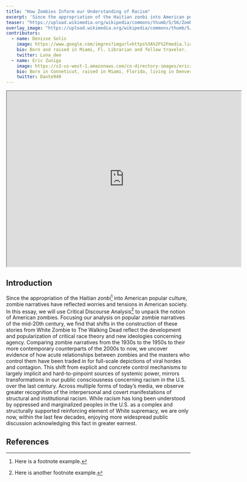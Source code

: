 ```yaml
---
title: "How Zombies Inform our Understanding of Racism"
excerpt: 'Since the appropriation of the Haitian zonbi into American popular culture, zombie narratives have reflected worries and tensions in American society.'
teaser: "https://upload.wikimedia.org/wikipedia/commons/thumb/5/56/Zombies_NightoftheLivingDead.jpg/640px-Zombies_NightoftheLivingDead.jpg"
overlay_image: "https://upload.wikimedia.org/wikipedia/commons/thumb/5/56/Zombies_NightoftheLivingDead.jpg/640px-Zombies_NightoftheLivingDead.jpg"
contributors:
  - name: Denisse Solis
    image: https://www.google.com/imgres?imgurl=https%3A%2F%2Fmedia.licdn.com%2Fdms%2Fimage%2FC5603AQGzZ4xMg2LKUw%2Fprofile-displayphoto-shrink_200_200%2F0%3Fe%3D1552521600%26v%3Dbeta%26t%3DER8Irs0MgE8WmXAi9j9HFMLuBRuGMZwB3JHLx5V3zo8&imgrefurl=https%3A%2F%2Fwww.linkedin.com%2Fin%2Fdenisse-solis-2a334064&docid=3zL36igo2_XaBM&tbnid=DUjjhK7eVGsVeM%3A&vet=10ahUKEwin9bnHmeLiAhVnc98KHQeJD5gQMwg9KAEwAQ..i&w=200&h=200&bih=770&biw=1368&q=Denisse%20Solis&ved=0ahUKEwin9bnHmeLiAhVnc98KHQeJD5gQMwg9KAEwAQ&iact=mrc&uact=8
    bio: Born and raised in Miami, Fl. Librarian and fellow traveler.
    twitter: Luna_dee
  - name: Eric Zuniga
    image: https://s3-us-west-1.amazonaws.com/co-directory-images/ericzuniga24.jpg
    bio: Born in Conneticut, raised in Miami, Florida, living in Denver, Colorado. Mechanical Engineer and player of Magic.
    twitter: Dante940
---
```



<iframe src="https://www.google.com/maps/d/u/0/embed?mid=1Vm6w4kMwICj621ZCF-wEnGTx49BZKxzm" width="640" height="480"></iframe>


## Introduction

Since the appropriation of the Haitian *zonbi*[^1] into American popular culture, zombie narratives have reflected worries and tensions in American society. In this essay, we will use Critical Discourse Analysis[^2] to unpack the notion of American zombies. Focusing our analysis on popular zombie narratives of the mid-20th century, we find that shifts in the construction of these stories from White Zombie to The Walking Dead reflect the development and popularization of critical race theory and new ideologies concerning agency. Comparing zombie narratives from the 1930s to the 1950s to their more contemporary counterparts of the 2000s to now, we uncover evidence of how acute relationships between zombies and the masters who control them have been traded in for full-scale depictions of viral hordes and contagion. This shift from explicit and concrete control mechanisms to largely implicit and hard-to-pinpoint sources of systemic power, mirrors transformations in our public consciousness concerning racism in the U.S. over the last century. Across multiple forms of today’s media, we observe greater recognition of the interpersonal and covert manifestations of structural and institutional racism. While racism has long been understood by oppressed and marginalized peoples in the U.S. as a complex and structurally supported reinforcing element of White supremacy, we are only now, within the last few decades, enjoying more widespread public discussion acknowledging this fact in greater earnest.

## References

[^1]: Here is a footnote example.
[^2]: Here is another footnote example.
